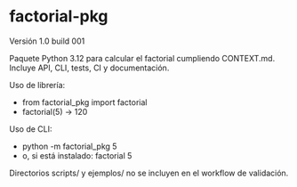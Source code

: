 # factorial-pkg

Versión 1.0 build 001

Paquete Python 3.12 para calcular el factorial cumpliendo CONTEXT.md. Incluye API, CLI, tests, CI y documentación.

Uso de librería:
- from factorial_pkg import factorial
- factorial(5) -> 120

Uso de CLI:
- python -m factorial_pkg 5
- o, si está instalado: factorial 5

Directorios scripts/ y ejemplos/ no se incluyen en el workflow de validación.

